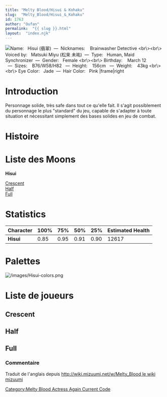 ```yaml
---
title: "Melty Blood/Hisui & Kohaku"
slug:  "Melty_Blood/Hisui_&_Kohaku"
id: 1763
author: "Oufan"
permalink:  "{{ slug }}.html"
layout:  "index.njk"
---
```


![ **Name:**   Hisui (翡翠)  —  **Nicknames:**    Brainwasher Detective
\<br\\\>\<br\\\> **Voiced by:**   Matsuki Miyu (松来
未祐)  —  **Type:**   Human, Maid Synchronizer  —  **Gender:**   Female
\<br\\\>\<br\\\> **Birthday:**    March 12   —  **Sizes:**   
B76/W58/H82   —  **Height:**    156cm   —  **Weight:**    43kg
\<br\\\>\<br\\\> **Eye Color:**   Jade  —  **Hair Color:**   Pink
\|frame\|right](/images/Hisui1.png " Name:   Hisui (翡翠)  —  Nicknames:    Brainwasher Detective <br\><br\> Voiced by:   Matsuki Miyu (松来 未祐)  —  Type:   Human, Maid Synchronizer  —  Gender:   Female <br\><br\> Birthday:    March 12   —  Sizes:    B76/W58/H82   —  Height:    156cm   —  Weight:    43kg <br\><br\> Eye Color:   Jade  —  Hair Color:   Pink |frame|right")

# Introduction

Personnage solide, très safe dans tout ce qu'elle fait. Il s'agit
possiblement du personnage le plus "standard" du jeu, capable de
s'adapter à toute situation et nécessitant simplement des bases solides
en jeu de combat.

# Histoire

# Liste des Moons

**Hisui**

[Crescent](Melty_Blood/Hisui/Crescent_Moon "wikilink")  
[Half](Melty_Blood/Hisui/Half_Moon "wikilink")  
[Full](Melty_Blood/Hisui/Full_Moon "wikilink")  

# Statistics

| Character | 100% | 75%  | 50%  | 25%  | Estimated Health |
|-----------|------|------|------|------|------------------|
| **Hisui** | 0.85 | 0.95 | 0.91 | 0.90 | 12617            |

# Palettes

![](/images/Hisui-colors.png "/images/Hisui-colors.png")

# Liste de joueurs

## Crescent

## Half

## Full

### Commentaire

Traduit de l'anglais depuis [http://wiki.mizuumi.net/w/Melty_Blood le
wiki
mizuumi](http://wiki.mizuumi.net/w/Melty_Blood_le_wiki_mizuumi "wikilink")

[Category:Melty Blood Actress Again Current
Code](Category:Melty_Blood_Actress_Again_Current_Code "wikilink")
